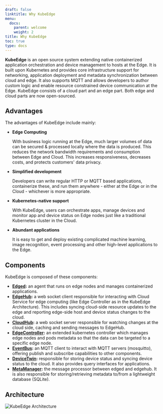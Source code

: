 ```yaml
---
draft: false
linktitle: Why KubeEdge
menu:
  docs:
    parent: welcome
    weight: 2
title: Why KubeEdge
toc: true
type: docs
---
```

**KubeEdge** is an open source system extending native containerized application orchestration and device management to hosts at the Edge. It is built upon Kubernetes and provides core infrastructure support for networking, application deployment and metadata synchronization between cloud and edge. It also supports MQTT and allows developers to author custom logic and enable resource constrained device communication at the Edge. KubeEdge consists of a cloud part and an edge part. Both edge and cloud parts are now open-sourced.

## Advantages

The advantages of KubeEdge include mainly:

* **Edge Computing**

     With business logic running at the Edge, much larger volumes of data can be secured & processed locally where the data is produced. This reduces the network bandwidth requirements and consumption between Edge and Cloud. This increases responsiveness, decreases costs, and protects customers' data privacy.

* **Simplified development**

     Developers can write regular HTTP or MQTT based applications, containerize these, and run them anywhere - either at the Edge or in the Cloud - whichever is more appropriate.

* **Kubernetes-native support**

     With KubeEdge, users can orchestrate apps, manage devices and monitor app and device status on Edge nodes just like a traditional Kubernetes cluster in the Cloud.

* **Abundant applications**

     It is easy to get and deploy existing complicated machine learning, image recognition, event processing and other high-level applications to the Edge.

## Components
KubeEdge is composed of these components:

- **[Edged](components/edge/edged.md):** an agent that runs on edge nodes and manages containerized applications.
- **[EdgeHub](components/edge/edgehub.md):** a web socket client responsible for interacting with Cloud Service for edge computing (like Edge Controller as in the KubeEdge Architecture). This includes syncing cloud-side resource updates to the edge and reporting edge-side host and device status changes to the cloud.
- **[CloudHub](components/cloud/cloudhub.md):** a web socket server responsible for watching changes at the cloud side, caching and sending messages to EdgeHub.
- **[EdgeController](components/cloud/edge_controller.md):** an extended kubernetes controller which manages edge nodes and pods metadata so that the data can be targeted to a specific edge node.
- **[EventBus](components/edge/eventbus.md):** an MQTT client to interact with MQTT servers (mosquitto), offering publish and subscribe capabilities to other components.
- **[DeviceTwin](components/edge/devicetwin.md):** responsible for storing device status and syncing device status to the cloud. It also provides query interfaces for applications.
- **[MetaManager](components/edge/metamanager.md):** the message processor between edged and edgehub. It is also responsible for storing/retrieving metadata to/from a lightweight database (SQLite).

## Architecture

![KubeEdge Architecture](/img/kubeedge_arch.png)
